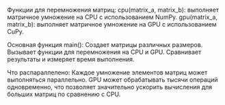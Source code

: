 Функции для перемножения матриц:
  cpu(matrix_a, matrix_b): выполняет матричное умножение на CPU с использованием NumPy.
  gpu(matrix_a, matrix_b): выполняет матричное умножение на GPU с использованием CuPy.

Основная функция main():
  Создает матрицы различных размеров.
  Вызывает функции для перемножения на CPU и GPU.
  Сравнивает результаты и измеряет время выполнения.

Что распараллелено:
  Каждое умножение элементов матриц может выполняться параллельно.
  GPU может обрабатывать тысячи операций одновременно, что позволяет значительно ускорить вычисления для больших матриц по сравнению с CPU.
